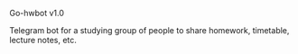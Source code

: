 Go-hwbot v1.0

Telegram bot for a studying group of people to share homework, timetable, lecture notes, etc.
